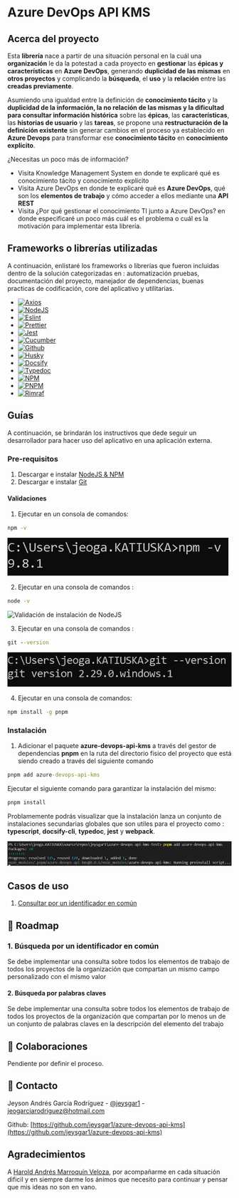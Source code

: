 <h1>Azure DevOps API KMS</h1>

<div>
<h2>Acerca del proyecto</h2> 

<p>
Esta <b>librería</b> nace a partir de una situación personal en la cuál una <b>organización</b> le da la potestad a cada proyecto en <b>gestionar</b> las <b>épicas y características</b> en <b>Azure DevOps</b>, generando <b>duplicidad de las mismas</b> en <b>otros proyectos</b> y complicando la <b>búsqueda</b>, el <b>uso</b> y la <b>relación</b> entre las <b>creadas previamente</b>.</p>

<p>
Asumiendo una igualdad entre la definición de <b>conocimiento tácito</b> y la <b>duplicidad de la información, la no relación de las mismas y la dificultad para consultar información histórica</b> sobre las <b>épicas</b>, las <b>características</b>, las <b>historias de usuario</b> y las <b>tareas</b>, se propone una <b>restructuración de la definición existente</b> sin generar cambios en el proceso ya establecido en <b>Azure Devops</b> para transformar ese <b>conocimiento tácito</b> en <b>conocimiento explícito</b>. 
</p>

<p>
¿Necesitas un poco más de información? 
<ul>
<li>Visita <a href="https://jeysgar1.github.io//#/./concepts/kms"></a>Knowledge Management System</a> en donde te explicaré qué es conocimiento tácito y conocimiento explícito</li>
<li>Visita <a href="https://jeysgar1.github.io/#/./concepts/azure"></a>Azure DevOps</a> en donde te explicaré qué es <b>Azure DevOps</b>, qué son los <b>elementos de trabajo</b> y cómo acceder a ellos mediante una <b>API REST</b></li>
<li>Visita <a href="https://jeysgar1.github.io/#/./app/problem"></a>¿Por qué gestionar el conocimiento TI junto a Azure DevOps?</a> en donde especificaré un poco más cuál es el problema o cuál es la motivación para implementar esta librería. </li>
</p>
</div>

<div>
<h2>Frameworks o librerías utilizadas</h2>

<p>
A continuación, enlistaré los frameworks o librerías que fueron incluidas dentro de la solución categorizadas en :  automatización pruebas,  documentación del proyecto, manejador de dependencias, buenas practicas de codificación,  core del aplicativo y utilitarias.</p>

[Axios]: https://img.shields.io/badge/AXIOS-blue?style=for-the-badge&logo=axios&logoColor=white&labelColor=333
[Axios-url]: https://axios-http.com/docs/intro

[Cucumber]: https://img.shields.io/badge/CUCUMBER-green?style=for-the-badge&logo=cucumber&logoColor=white&labelColor=black
[Cucumber-url]: https://www.npmjs.com/package/jest-cucumber

[Docsify]: https://img.shields.io/badge/DOCSIFY-green?style=for-the-badge&logo=docsify&logoColor=white&labelColor=black
[Docsify-url]: https://docsify.js.org/#/?id=docsify

[Eslint]: https://img.shields.io/badge/ESLINT-purple?style=for-the-badge&logo=eslint&logoColor=white&labelColor=black
[Eslint-url]: https://eslint.org/

[Github]: https://img.shields.io/badge/GITHUB-purple?style=for-the-badge&logo=github&logoColor=white&labelColor=black
[Github-url]: https://github.com/

[Husky]: https://img.shields.io/badge/HUSKY-333?style=for-the-badge&logo=nodedotjs&logoColor=black&labelColor=green
[Husky-url]: https://typicode.github.io/husky/

[Jest]: https://img.shields.io/badge/JEST-red?style=for-the-badge&logo=jest&logoColor=white&labelColor=black
[Jest-url]: https://jestjs.io/

[Node.js]: https://img.shields.io/badge/Node.JS-333?style=for-the-badge&logo=nodedotjs&logoColor=black&labelColor=green
[Node-url]: https://nodejs.org/es


[NPM]: https://img.shields.io/badge/NPM-333?style=for-the-badge&logo=npm&logoColor=black&labelColor=green
[NPM-url]: https://www.npmjs.com/
[PNPM]: https://img.shields.io/badge/PNPM-333?style=for-the-badge&logo=pnpm&logoColor=black&labelColor=yellow
[PNPM-url]: https://pnpm.io/es/motivation

[Prettier]: https://img.shields.io/badge/PRETTIER-black?style=for-the-badge&logo=prettier&logoColor=white&labelColor=black
[Prettier-url]: https://prettier.io/

[Rimraf]: https://img.shields.io/badge/RIMRAF-green?style=for-the-badge&logo=nodedotjs&logoColor=white&labelColor=black
[Rimraf-url]: https://www.npmjs.com/package/rimraf

[Typedoc]: https://img.shields.io/badge/TYPEDOC-333?style=for-the-badge&logo=nodedotjs&logoColor=white&labelColor=black
[Typedoc-url]: https://typedoc.org/


* [![Axios][Axios]][Axios-url]
* [![NodeJS][Node.js]][Node-url]
* [![Eslint][Eslint]][Eslint-url]
* [![Prettier][Prettier]][Prettier-url]
* [![Jest][Jest]][Jest-url]
* [![Cucumber][Cucumber]][Cucumber-url]
* [![Github][Github]][Github-url]
* [![Husky][Husky]][Husky-url]
* [![Docsify][Docsify]][Docsify-url]
* [![Typedoc][Typedoc]][Typedoc-url]
* [![NPM][NPM]][NPM-url]
* [![PNPM][PNPM]][PNPM-url]
* [![Rimraf][Rimraf]][Rimraf-url]
</div>

<div>
<h2>Guías</h2>

<p>
A continuación, se brindarán los instructivos que dede seguir un desarrollador para hacer uso del aplicativo en una aplicación externa. 
</p> 

<h3>Pre-requisitos</h3>

1. Descargar e instalar <a href="https://nodejs.org/en/download">NodeJS & NPM</a> 
2. Descargar e instalar <a href="https://git-scm.com/downloads">Git</a>

<h4>Validaciones</h4>

1. Ejecutar en un consola de comandos:

```cmd
npm -v
```
![Validación de instalación de NPM](./_media/installnpm.png)

2. Ejecutar en una consola de comandos :

```cmd
node -v
```

![Validación de instalación de NodeJS](./media/installnode.png)

3. Ejecutar en una consola de comandos :

```cmd
git --version
```
![Validación de instalación de Git](./_media/installgit.png)

4. Ejecutar en una consola de comandos:

```cmd
npm install -g pnpm
```


<h3>Instalación</h3>

1. Adicionar el paquete <b>azure-devops-api-kms</b> a través del gestor de dependencias <b>pnpm</b> en la ruta del directorio fisico del proyecto que está siendo creado a través del siguiente comando

```cmd
pnpm add azure-devops-api-kms
```

Ejecutar el siguiente comando para garantizar la instalación del mismo:

```cmd
pnpm install
```

Problamemente podrás visualizar que la instalación lanza un conjunto de instalaciones secundarias globales que son utiles para el proyecto como : <b>typescript</b>, <b>docsify-cli</b>, <b>typedoc</b>, <b>jest</b> y <b>webpack</b>. 

![Instalación de paquetes globales](./_media/installglobals.png)

</div>


<h2>Casos de uso</h2>

1. <a href="">Consultar por un identificador en común</a>

<div>
<h2>🚧 Roadmap</h2>

<h3>1. Búsqueda por un identificador en común</h3>
<p>Se debe implementar una consulta sobre todos los elementos de trabajo de todos los proyectos de la organización que compartan un mismo campo personalizado con el mismo valor</p>

<h4>2. Búsqueda por palabras claves</h4>
<p>Se debe implementar una consulta sobre todos los elementos de trabajo de todos los proyectos de la organización que compartan por lo menos un de un conjunto de palabras claves en la descripción del elemento del trabajo</p> 
</div>

<h2>🤝 Colaboraciones</h2>

Pendiente por definir el proceso. 

<!-- CONTACT -->
<h2>📝 Contacto</h2>

Jeyson Andrés García Rodríguez - [@jeysgar1](https://www.linkedin.com/in/jeissongarcia) - jeogarciarodriguez@hotmail.com

Github: [https://github.com/jeysgar1/azure-devops-api-kms](https://github.com/jeysgar1/azure-devops-api-kms)

<!-- ACKNOWLEDGEMENTS -->
<h2>Agradecimientos</h2>

A [Harold Andrés Marroquín Veloza](https://www.linkedin.com/in/harold-marroquin-b5964a250/), por acompañarme en cada situación dificil y en siempre darme los ánimos que necesito para continuar y pensar que mis ideas no son en vano. 
